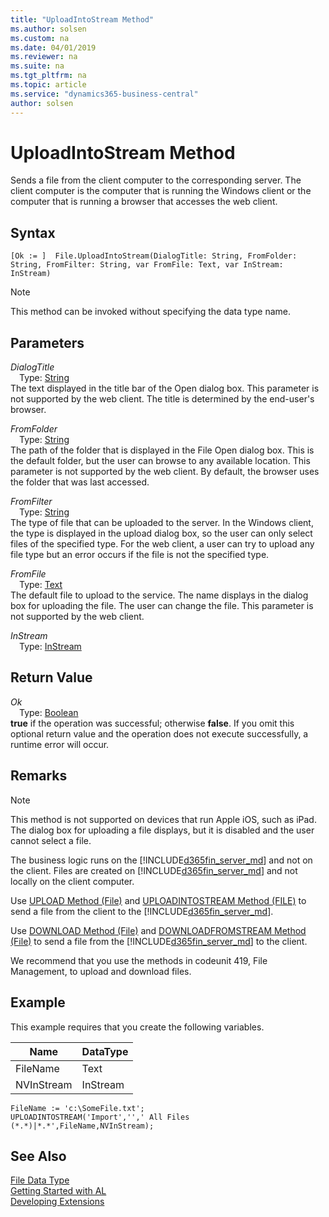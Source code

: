 ```yaml
---
title: "UploadIntoStream Method"
ms.author: solsen
ms.custom: na
ms.date: 04/01/2019
ms.reviewer: na
ms.suite: na
ms.tgt_pltfrm: na
ms.topic: article
ms.service: "dynamics365-business-central"
author: solsen
---
```

[//]: # (START>DO_NOT_EDIT)
[//]: # (IMPORTANT:Do not edit any of the content between here and the END>DO_NOT_EDIT.)
[//]: # (Any modifications should be made in the .xml files in the ModernDev repo.)
# UploadIntoStream Method
Sends a file from the client computer to the corresponding server. The client computer is the computer that is running the Windows client or the computer that is running a browser that accesses the web client.


## Syntax
```
[Ok := ]  File.UploadIntoStream(DialogTitle: String, FromFolder: String, FromFilter: String, var FromFile: Text, var InStream: InStream)
```
> [!NOTE]  
> This method can be invoked without specifying the data type name.  
## Parameters
*DialogTitle*  
&emsp;Type: [String](../string/string-data-type.md)  
The text displayed in the title bar of the Open dialog box. This parameter is not supported by the web client. The title is determined by the end-user's browser.
          
*FromFolder*  
&emsp;Type: [String](../string/string-data-type.md)  
The path of the folder that is displayed in the File Open dialog box. This is the default folder, but the user can browse to any available location. This parameter is not supported by the web client. By default, the browser uses the folder that was last accessed.
          
*FromFilter*  
&emsp;Type: [String](../string/string-data-type.md)  
The type of file that can be uploaded to the server. In the Windows client, the type is displayed in the upload dialog box, so the user can only select files of the specified type. For the web client, a user can try to upload any file type but an error occurs if the file is not the specified type.
          
*FromFile*  
&emsp;Type: [Text](../text/text-data-type.md)  
The default file to upload to the service. The name displays in the dialog box for uploading the file. The user can change the file. This parameter is not supported by the web client.
          
*InStream*  
&emsp;Type: [InStream](../instream/instream-data-type.md)  
  


## Return Value
*Ok*  
&emsp;Type: [Boolean](../boolean/boolean-data-type.md)  
**true** if the operation was successful; otherwise **false**.  If you omit this optional return value and the operation does not execute successfully, a runtime error will occur.    


[//]: # (IMPORTANT: END>DO_NOT_EDIT)

## Remarks  

> [!NOTE]  
>  This method is not supported<!--NAV by the [!INCLUDE[d365fin_web_md](../includes/d365fin_web_md.md)]--> on devices that run Apple iOS, such as iPad. The dialog box for uploading a file displays, but it is disabled and the user cannot select a file.  

<!-- NAV
 The maximum size of the file to be uploaded is specified by the MaxUploadSize setting in the CustomSettings.config file. The setting is specified in megabytes. For more information, see [Configuring Microsoft Dynamics NAV Server](Configuring-Microsoft-Dynamics-NAV-Server.md).  
-->

The business logic runs on the [!INCLUDE[d365fin_server_md](../../includes/d365fin_server_md.md)] and not on the client. Files are created on [!INCLUDE[d365fin_server_md](../../includes/d365fin_server_md.md)] and not locally on the client computer.  

 Use [UPLOAD Method \(File\)](../../methods/devenv-upload-method-file.md) and [UPLOADINTOSTREAM Method \(FILE\)](../../methods/devenv-uploadintostream-method-file.md) to send a file from the client to the [!INCLUDE[d365fin_server_md](../../includes/d365fin_server_md.md)].  

 Use [DOWNLOAD Method \(File\)](../../methods/devenv-download-method-file.md) and [DOWNLOADFROMSTREAM Method \(File\)](../../methods/devenv-downloadfromstream-method-file.md) to send a file from the  [!INCLUDE[d365fin_server_md](../../includes/d365fin_server_md.md)] to the client.  

 We recommend that you use the methods in codeunit 419, File Management, to upload and download files.  

## Example  
 This example requires that you create the following variables.  

|Name|DataType|  
|----------|--------------|  
|FileName|Text|  
|NVInStream|InStream|  

```  
FileName := 'c:\SomeFile.txt';  
UPLOADINTOSTREAM('Import','',' All Files (*.*)|*.*',FileName,NVInStream);  
```  


## See Also
[File Data Type](file-data-type.md)  
[Getting Started with AL](../../devenv-get-started.md)  
[Developing Extensions](../../devenv-dev-overview.md)